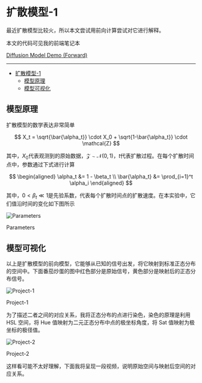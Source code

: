 # 扩散模型-1

最近扩散模型比较火，所以本文尝试用前向计算尝试对它进行解释。

本文的代码可见我的前端笔记本

[Diffusion Model Demo (Forward)](https://observablehq.com/@listenzcc/diffusion-model-demo-forward "Diffusion Model Demo (Forward)")

---

-   [扩散模型-1](#扩散模型-1)
    -   [模型原理](#模型原理)
    -   [模型可视化](#模型可视化)

## 模型原理

扩散模型的数学表达非常简单

$$
X_t = \sqrt{\bar{\alpha_t}} \cdot X_0 + \sqrt{1-\bar{\alpha_t}} \cdot \mathcal{Z}
$$

其中，$X_0$代表观测到的原始数据，$\mathcal{Z} \sim \mathcal{N}(0, 1)$，$t$代表扩散过程。在每个扩散时间点中，参数通过下式进行计算

$$
\begin{aligned}
\alpha_t &= 1 - \beta_t \\
\bar{\alpha_t} &= \prod_{i=1}^t \alpha_i
\end{aligned}
$$

其中，$0 < \beta_t \ll 1$是先验系数，代表每个扩散时间点的扩散速度。在本实验中，它们值沿时间的变化如下图所示

![Parameters](%E6%89%A9%E6%95%A3%E6%A8%A1%E5%9E%8B-1%208d0cab794b3a42acafe254ea0b83b145/Untitled.png)

Parameters

## 模型可视化

以上是扩散模型的前向模型，它能够从已知的信号出发，将它映射到标准正态分布的空间中。下面番茄炒蛋的图中红色部分是原始信号，黄色部分是映射后的正态分布信号。

![Project-1](%E6%89%A9%E6%95%A3%E6%A8%A1%E5%9E%8B-1%208d0cab794b3a42acafe254ea0b83b145/Untitled%201.png)

Project-1

为了描述二者之间的对应关系，我将正态分布的点进行染色，染色的原理是利用 HSL 空间，将 Hue 值映射为二元正态分布中点的极坐标角度，将 Sat 值映射为极坐标的极径值。

![Project-2](%E6%89%A9%E6%95%A3%E6%A8%A1%E5%9E%8B-1%208d0cab794b3a42acafe254ea0b83b145/Untitled%202.png)

Project-2

这样看可能不太好理解，下面我将呈现一段视频，说明原始空间与映射后空间的对应关系。
